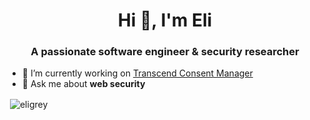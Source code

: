 <h1 align="center">Hi 👋, I'm Eli</h1>
<h3 align="center">A passionate software engineer & security researcher</h3>

- 🔭 I’m currently working on [Transcend Consent Manager](https://transcend.io/consent/)
- 💬 Ask me about **web security**

<p>&nbsp;<img align="center" src="https://github-readme-stats.vercel.app/api?username=eligrey&show_icons=true&locale=en" alt="eligrey" /></p>
